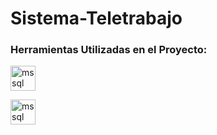 # Sistema-Teletrabajo

<h3 align="left">Herramientas Utilizadas en el Proyecto:</h3>



<p align="left"> <a href="https://www.microsoft.com/en-us/sql-server" target="_blank" rel="noreferrer"> 
  <img src="https://www.svgrepo.com/show/303229/microsoft-sql-server-logo.svg" alt="mssql" width="40" height="40"/> 
  </a> 
</p>



<p align="left"> <a href="https://visualstudio.microsoft.com/es/" target="_blank" rel="noreferrer"> 
  <img src="https://cdn-icons-png.flaticon.com/512/906/906324.png" alt="mssql" width="40" height="40"/> 
  </a> 
</p>

